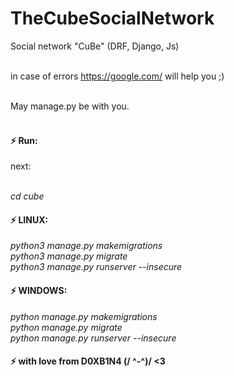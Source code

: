 # TheCubeSocialNetwork
Social network "CuBe" (DRF, Django, Js)<br><br>

in case of errors https://google.com/ will help you ;)<br><br>

May manage.py be with you.<br><br>

#### ⚡️ Run:

next:<br><br>

<i>cd cube</i>

#### ⚡️ LINUX:
<i>python3 manage.py makemigrations</i><br>
<i>python3 manage.py migrate</i><br>
<i>python3 manage.py runserver --insecure</i>

#### ⚡️ WINDOWS:
<i>python manage.py makemigrations</i><br>
<i>python manage.py migrate</i><br>
<i>python manage.py runserver --insecure</i>

#### ⚡️ with love from D0XB1N4 (/ ^-^)/ <3
